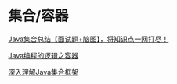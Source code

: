 # 集合/容器

[Java集合总结【面试题+脑图】，将知识点一网打尽！](https://juejin.im/post/5ad40593f265da23750759ad)

[Java编程的逻辑之容器](https://www.cnblogs.com/swiftma/tag/%E5%AE%B9%E5%99%A8%E7%B1%BB/)

[深入理解Java集合框架](https://github.com/CarpenterLee/JCFInternals)